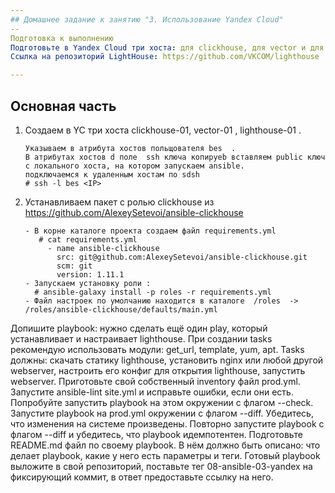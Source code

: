 ```yaml
---
## Домашнее задание к занятию "3. Использование Yandex Cloud"
--
Подготовка к выполнению
Подготовьте в Yandex Cloud три хоста: для clickhouse, для vector и для lighthouse.
Ссылка на репозиторий LightHouse: https://github.com/VKCOM/lighthouse

---
```

## Основная часть
1) Создаем  в YC  три хоста  clickhouse-01, vector-01  , lighthouse-01 .

       Указываем в атрибута хостов польщователя bes  .  
       В атрибутах хостов d поле  ssh ключа копируеb вставляем public ключ с локального хоста, на котором запускаем ansible.
       подключаемся к удаленным хостам по sdsh
       # ssh -l bes <IP>

2) Устанавливаем пакет c ролью clickhouse  из  https://github.com/AlexeySetevoi/ansible-clickhouse

       - В корне каталоге проекта создаем файл requirements.yml
          # cat requirements.yml
            - name ansible-clickhouse
              src: git@github.com:AlexeySetevoi/ansible-clickhouse.git
              scm: git
              version: 1.11.1
       - Запускаем установку роли : 
         # ansible-galaxy install -p roles -r requirements.yml
       - Файл настроек по умолчанию находится в каталоге  /roles  ->  /roles/ansible-clickhouse/defaults/main.yml 


Допишите playbook: нужно сделать ещё один play, который устанавливает и настраивает lighthouse.
При создании tasks рекомендую использовать модули: get_url, template, yum, apt.
Tasks должны: скачать статику lighthouse, установить nginx или любой другой webserver, настроить его конфиг для открытия lighthouse, запустить webserver.
Приготовьте свой собственный inventory файл prod.yml.
Запустите ansible-lint site.yml и исправьте ошибки, если они есть.
Попробуйте запустить playbook на этом окружении с флагом --check.
Запустите playbook на prod.yml окружении с флагом --diff. Убедитесь, что изменения на системе произведены.
Повторно запустите playbook с флагом --diff и убедитесь, что playbook идемпотентен.
Подготовьте README.md файл по своему playbook. В нём должно быть описано: что делает playbook, какие у него есть параметры и теги.
Готовый playbook выложите в свой репозиторий, поставьте тег 08-ansible-03-yandex на фиксирующий коммит, в ответ предоставьте ссылку на него.
